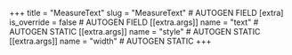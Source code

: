 +++
title = "MeasureText"
slug = "MeasureText" # AUTOGEN FIELD
[extra]
is_override = false # AUTOGEN FIELD
[[extra.args]]
name = "text" # AUTOGEN STATIC
[[extra.args]]
name = "style" # AUTOGEN STATIC
[[extra.args]]
name = "width" # AUTOGEN STATIC
+++
